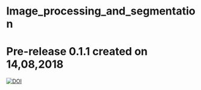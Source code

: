 # Image_processing_and_segmentation

# Pre-release 0.1.1 created on 14,08,2018
[![DOI](https://zenodo.org/badge/122044349.svg)](https://zenodo.org/badge/latestdoi/122044349)
